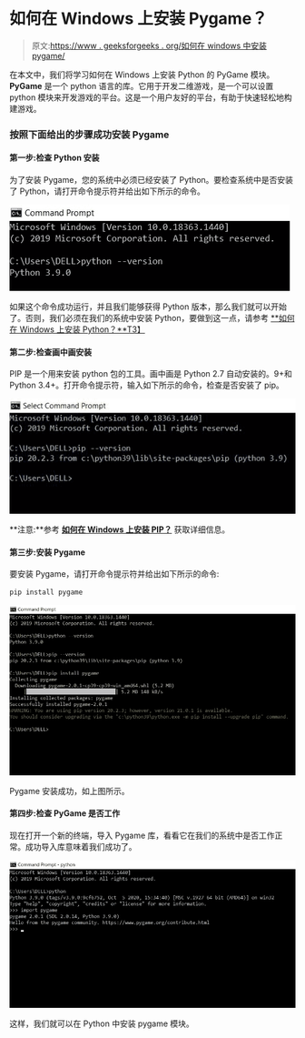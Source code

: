 # 如何在 Windows 上安装 Pygame？

> 原文:[https://www . geeksforgeeks . org/如何在 windows 中安装 pygame/](https://www.geeksforgeeks.org/how-to-install-pygame-in-windows/)

在本文中，我们将学习如何在 Windows 上安装 Python 的 PyGame 模块。 **PyGame** 是一个 python 语言的库。它用于开发二维游戏，是一个可以设置 python 模块来开发游戏的平台。这是一个用户友好的平台，有助于快速轻松地构建游戏。

### **按照下面给出的步骤成功安装 Pygame**

#### **第一步:检查 Python 安装**

为了安装 Pygame，您的系统中必须已经安装了 Python。要检查系统中是否安装了 Python，请打开命令提示符并给出如下所示的命令。

![](img/d1d11776abde9a71510e6a71c05d6b15.png)

如果这个命令成功运行，并且我们能够获得 Python 版本，那么我们就可以开始了。否则，我们必须在我们的系统中安装 Python，要做到这一点，请参考 [**如何在 Windows 上安装 Python？**T3】](https://www.geeksforgeeks.org/how-to-install-python-on-windows/)

#### **第二步:检查画中画安装**

PIP 是一个用来安装 python 包的工具。画中画是 Python 2.7 自动安装的。9+和 Python 3.4+。打开命令提示符，输入如下所示的命令，检查是否安装了 pip。

![](img/08c7c28e987dce1ca67d936f40f546ce.png)

**注意:**参考 [**如何在 Windows 上安装 PIP？**](https://www.geeksforgeeks.org/how-to-install-pip-on-windows/) 获取详细信息。

#### **第三步:安装 Pygame**

要安装 Pygame，请打开命令提示符并给出如下所示的命令:

```py
pip install pygame
```

![](img/9e3eb58fe9803684b6c8389260cc85b2.png)

Pygame 安装成功，如上图所示。

#### **第四步:检查 PyGame 是否工作**

现在打开一个新的终端，导入 Pygame 库，看看它在我们的系统中是否工作正常。成功导入库意味着我们成功了。

![](img/296a5301dfe6e439a73cd48abcec1c64.png)

这样，我们就可以在 Python 中安装 pygame 模块。